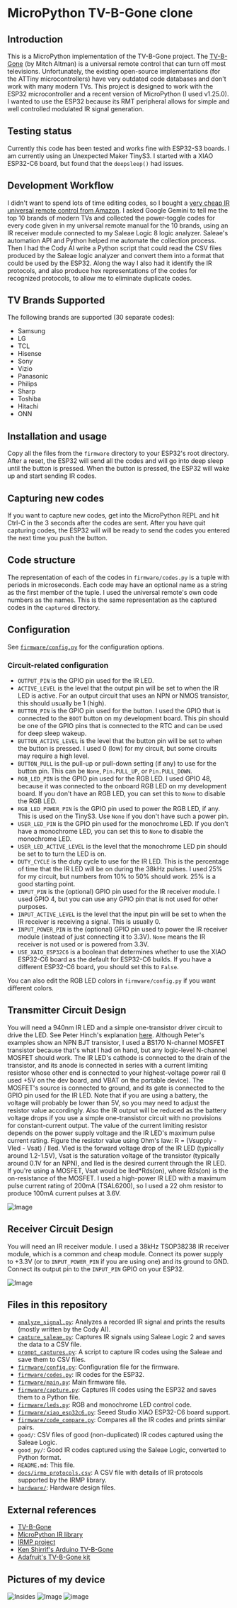 # MicroPython TV-B-Gone clone
## Introduction
This is a MicroPython implementation of the TV-B-Gone project.
The [TV-B-Gone](https://www.tvbgone.com/) (by Mitch Altman) is a universal remote control that can turn off most televisions.
Unfortunately, the existing open-source implementations (for the ATTiny microcontrollers) have very outdated code databases and don't work with many modern TVs.
This project is designed to work with the ESP32 microcontroller and a recent version of MicroPython (I used v1.25.0).
I wanted to use the ESP32 because its RMT peripheral allows for simple and well controlled modulated IR signal generation.
## Testing status
Currently this code has been tested and works fine with ESP32-S3 boards.
I am currently using an Unexpected Maker TinyS3.
I started with a XIAO ESP32-C6 board, but found that the `deepsleep()` had issues.
## Development Workflow
I didn't want to spend lots of time editing codes, so I bought a [very cheap IR universal remote control from Amazon](https://www.amazon.com/dp/B0D6GFNFJY).
I asked Google Gemini to tell me the top 10 brands of modern TVs and collected the power-toggle codes for every code given in my universal remote manual for the 10 brands, using an IR receiver module connected to my Saleae Logic 8 logic analyzer.
Saleae's automation API and Python helped me automate the collection process.
Then I had the Cody AI write a Python script that could read the CSV files produced by the Saleae logic analyzer and convert them into a format that could be used by the ESP32. Along the way I also had it identify the IR protocols, and also produce hex representations of the codes for recognized protocols, to allow me to eliminate duplicate codes.
## TV Brands Supported
The following brands are supported (30 separate codes):
  - Samsung
  - LG
  - TCL
  - Hisense
  - Sony
  - Vizio
  - Panasonic
  - Philips
  - Sharp
  - Toshiba
  - Hitachi
  - ONN
## Installation and usage
Copy all the files from the `firmware` directory to your ESP32's root directory.
After a reset, the ESP32 will send all the codes and will go into deep sleep until the button is pressed.
When the button is pressed, the ESP32 will wake up and start sending IR codes.
## Capturing new codes
If you want to capture new codes, get into the MicroPython REPL and hit Ctrl-C in the 3 seconds after the codes are sent.
After you have quit capturing codes, the ESP32 will will be ready to send the codes you entered
the next time you push the button.
## Code structure
The representation of each of the codes in `firmware/codes.py` is a tuple with periods in microseconds. Each code may have an optional name as a string as the first member of the tuple.
I used the universal remote's own code numbers as the names.
This is the same representation as the captured codes in the `captured` directory.
## Configuration
See [`firmware/config.py`](firmware/config.py) for the configuration options.
### Circuit-related configuration
  - `OUTPUT_PIN` is the GPIO pin used for the IR LED.
  - `ACTIVE_LEVEL` is the level that the output pin will be set to when the IR LED is active. For an output circuit that uses an NPN or NMOS transistor, this should usually be 1 (high).
  - `BUTTON_PIN` is the GPIO pin used for the button. I used the GPIO that is connected to the `BOOT` button on my development board. This pin should be one of the GPIO pins that is connected to the RTC and can be used for deep sleep wakeup.
  - `BUTTON_ACTIVE_LEVEL` is the level that the button pin will be set to when the button is pressed. I used 0 (low) for my circuit, but some circuits may require a high level.
  - `BUTTON_PULL` is the pull-up or pull-down setting (if any) to use for the button pin. This can be `None`, `Pin.PULL_UP`, or `Pin.PULL_DOWN`.
  - `RGB_LED_PIN` is the GPIO pin used for the RGB LED. I used GPIO 48, because it was connected to the onboard RGB LED on my development board. If you don't have an RGB LED, you can set this to `None` to disable the RGB LED.
  - `RGB_LED_POWER_PIN` is the GPIO pin used to power the RGB LED, if any. This is used on the TinyS3. Use `None` if you don't have such a power pin.
  - `USER_LED_PIN` is the GPIO pin used for the monochrome LED. If you don't have a monochrome LED, you can set this to `None` to disable the monochrome LED.
  - `USER_LED_ACTIVE_LEVEL` is the level that the monochrome LED pin should be set to to turn the LED is on.
  - `DUTY_CYCLE` is the duty cycle to use for the IR LED.
  This is the percentage of time that the IR LED will be on during the 38kHz pulses.
  I used 25% for my circuit, but numbers from 10% to 50% should work. 25% is a good starting point.
  - `INPUT_PIN` is the (optional) GPIO pin used for the IR receiver module. I used GPIO 4, but you can use any GPIO pin that is not used for other purposes.
  - `INPUT_ACTIVE_LEVEL` is the level that the input pin will be set to when the IR receiver is receiving a signal. This is usually 0.
  - `INPUT_POWER_PIN` is the (optional) GPIO pin used to power the IR receiver module (instead of just connecting it to 3.3V).
  `None` means the IR receiver is not used or is powered from 3.3V.
  - `USE_XAIO_ESP32C6` is a boolean that determines whether to use the XIAO ESP32-C6 board as the default for ESP32-C6 builds.
  If you have a different ESP32-C6 board, you should set this to `False`.
  
You can also edit the RGB LED colors in `firmware/config.py` if you want different colors.
## Transmitter Circuit Design
You will need a 940nm IR LED and a simple one-transistor driver circuit to drive the LED.
See Peter Hinch's explanation [here](https://github.com/peterhinch/micropython_ir/blob/master/TRANSMITTER.md).
Although Peter's examples show an NPN BJT transistor, 
I used a BS170 N-channel MOSFET transistor because that's what I had on hand, but any logic-level N-channel MOSFET should work.
The IR LED's cathode is connected to the drain of the transistor,
and its anode is connected in series with a current limiting resistor whose other end is connected to your highest-voltage power rail (I used +5V on the dev board, and VBAT on the portable device).
The MOSFET's source is connected to ground, and its gate is connected to the GPIO pin used for the IR LED.
Note that if you are using a battery, the voltage will probably be lower than 5V, so you may need to adjust the resistor value accordingly.
Also the IR output will be reduced as the battery voltage drops if you use a simple one-transistor circuit with no provisions for constant-current output.
The value of the current limiting resistor depends on the power supply voltage and the IR LED's maximum pulse current rating.
Figure the resistor value using Ohm's law: R = (Vsupply - Vled - Vsat) / Iled.
Vled is the forward voltage drop of the IR LED (typically around 1.2-1.5V),
Vsat is the saturation voltage of the transistor (typically around 0.1V for an NPN), and Iled is the desired current through the IR LED.
If you're using a MOSFET, Vsat would be Iled*Rds(on), where Rds(on) is the on-resistance of the MOSFET.
I used a high-power IR LED with a maximum pulse current rating of 200mA (TSAL6200), so I used a 22 ohm resistor to produce 100mA current pulses at 3.6V.

![Image](images/ir_output.png)
## Receiver Circuit Design
You will need an IR receiver module.
I used a 38kHz TSOP38238 IR receiver module, which is a common and cheap module.
Connect its power supply to +3.3V (or to `INPUT_POWER_PIN` if you are using one) and its ground to GND.
Connect its output pin to the `INPUT_PIN` GPIO on your ESP32.

![Image](images/ir_input.png)
## Files in this repository
  - [`analyze_signal.py`](analyze_signal.py): Analyzes a recorded IR signal and prints the results (mostly written by the Cody AI).
  - [`capture_saleae.py`](capture_saleae.py): Captures IR signals using Saleae Logic 2 and saves the data to a CSV file.
  - [`prompt_captures.py`](prompt_captures.py): A script to capture IR codes using the Saleae and save them to CSV files.
  - [`firmware/config.py`](firmware/config.py): Configuration file for the firmware.
  - [`firmware/codes.py`](firmware/codes.py): IR codes for the ESP32.
  - [`firmware/main.py`](firmware/main.py): Main firmware file.
  - [`firmware/capture.py`](firmware/capture.py): Captures IR codes using the ESP32 and saves them to a Python file.
  - [`firmware/leds.py`](firmware/leds.py): RGB and monochrome LED control code.
  - [`firmware/xiao_esp32c6.py`](firmware/xiao_esp32c6.py): Seeed Studio XIAO ESP32-C6 board support.
  - [`firmware/code_compare.py`](firmware/code_compare.py): Compares all the IR codes and prints similar pairs.
  - `good/`: CSV files of good (non-duplicated) IR codes captured using the Saleae Logic.
  - `good_py/`: Good IR codes captured using the Saleae Logic, converted to Python format.
  - `README.md`: This file.
  - [`docs/irmp_protocols.csv`](docs/irmp_protocols.csv): A CSV file with details of IR protocols supported by the IRMP library.
  - [`hardware/`](hardware/): Hardware design files.
## External references
  - [TV-B-Gone](https://www.tvbgone.com/)
  - [MicroPython IR library](https://github.com/peterhinch/micropython_ir/)
  - [IRMP project](https://github.com/IRMP-org/IRMP)
  - [Ken Shirrif's Arduino TV-B-Gone](https://github.com/shirriff/Arduino-TV-B-Gone)
  - [Adafruit's TV-B-Gone kit](https://github.com/adafruit/TV-B-Gone-kit)
## Pictures of my device
![Insides](images/IMG_3873.jpeg)
![Image](images/IMG_3874.jpeg)
![image](images/IMG_3875.jpeg)